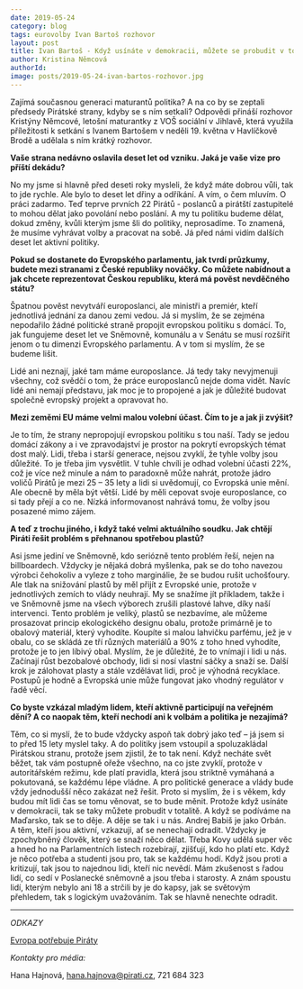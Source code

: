 ```yaml
---
date: 2019-05-24
category: blog
tags: eurovolby Ivan Bartoš rozhovor
layout: post
title: Ivan Bartoš - Když usínáte v demokracii, můžete se probudit v totalitě
author: Kristina Němcová
authorId: 
image: posts/2019-05-24-ivan-bartos-rozhovor.jpg
---
```


Zajímá současnou generaci maturantů politika? A na co by se zeptali předsedy Pirátské strany, kdyby se s ním setkali? Odpovědi přináší rozhovor Kristýny Němcové, letošní maturantky z VOŠ sociální v Jihlavě, která využila příležitosti k setkání s Ivanem Bartošem v neděli 19. května v Havlíčkově Brodě a udělala s ním krátký rozhovor.  

**Vaše strana nedávno oslavila deset let od vzniku. Jaká je vaše vize pro příští dekádu?**

No my jsme si hlavně před deseti roky mysleli, že když máte dobrou vůli, tak to jde rychle. Ale bylo to deset let dřiny a odříkání. A vím, o čem mluvím. O práci zadarmo. Teď teprve prvních 22 Pirátů - poslanců a pirátští zastupitelé to mohou dělat jako povolání nebo poslání. A my tu politiku budeme dělat, dokud změny, kvůli kterým jsme šli do politiky, neprosadíme. To znamená, že musíme vyhrávat volby a pracovat na sobě. Já před námi vidím dalších deset let aktivní politiky.

**Pokud se dostanete do Evropského parlamentu, jak tvrdí průzkumy, budete mezi stranami z České republiky nováčky. Co můžete nabídnout a jak chcete reprezentovat Českou republiku, která má pověst nevděčného státu?**

Špatnou pověst nevytváří europoslanci, ale ministři a premiér, kteří jednotlivá jednání za danou zemi vedou. Já si myslím, že se zejména nepodařilo žádné politické straně propojit evropskou politiku s domácí. To, jak fungujeme deset let ve Sněmovně, komunálu a v Senátu se musí rozšířit jenom o tu dimenzi Evropského parlamentu. A v tom si myslím, že se budeme lišit.

Lidé ani neznají, jaké tam máme europoslance. Já tedy taky nevyjmenuji všechny, což svědčí o tom, že práce europoslanců nejde doma vidět. Navíc lidé ani nemají představu, jak moc je to propojené a jak je důležité budovat společně evropský projekt a opravovat ho.

**Mezi zeměmi EU máme velmi malou volební účast. Čím to je a jak ji zvýšit?**

Je to tím, že strany nepropojují evropskou politiku s tou naší. Tady se jedou domácí zákony a i ve zpravodajství je prostor na pokrytí evropských témat dost malý. Lidi, třeba i starší generace, nejsou zvyklí, že tyhle volby jsou důležité. To je třeba jim vysvětlit. V tuhle chvíli je odhad volební účasti 22%, což je více než minule a nám to paradoxně může nahrát, protože jádro voličů Pirátů je mezi 25 – 35 lety a lidi si uvědomují, co Evropská unie mění. Ale obecně by měla být větší. Lidé by měli cepovat svoje europoslance, co si tady přejí a co ne. Nízká informovanost nahrává tomu, že volby jsou posazené mimo zájem.

**A teď z trochu jiného, i když také velmi aktuálního soudku. Jak chtějí Piráti řešit problém s přehnanou spotřebou plastů?**

Asi jsme jediní ve Sněmovně, kdo seriózně tento problém řeší, nejen na billboardech. Vždycky je nějaká dobrá myšlenka, pak se do toho navezou výrobci čehokoliv a vyleze z toho marginálie, že se budou rušit uchošťoury. Ale tlak na snižování plastů by měl přijít z Evropské unie, protože v jednotlivých zemích to vlády neuhrají. My se snažíme jít příkladem, takže i ve Sněmovně jsme na všech výborech zrušili plastové lahve, díky naší intervenci. Tento problém je veliký, plastů se nezbavíme, ale můžeme prosazovat princip ekologického designu obalu, protože primárně je to obalový materiál, který vyhodíte. Koupíte si malou lahvičku parfému, jež je v obalu, co se skládá ze tří různých materiálů a 90% z toho hned vyhodíte, protože je to jen líbivý obal. Myslím, že je důležité, že to vnímají i lidi u nás. Začínají růst bezobalové obchody, lidi si nosí vlastní sáčky a snaží se. Další krok je zálohovat plasty a stále vzdělávat lidi, proč je výhodná recyklace. Postupů je hodně a Evropská unie může fungovat jako vhodný regulátor v řadě věcí.

**Co byste vzkázal mladým lidem, kteří aktivně participují na veřejném dění? A co naopak těm, kteří nechodí ani k volbám a politika je nezajímá?**

Těm, co si myslí, že to bude vždycky aspoň tak dobrý jako teď – já jsem si to před 15 lety myslel taky. A do politiky jsem vstoupil a spoluzakládal Pirátskou stranu, protože jsem zjistil, že to tak není. Když necháte svět běžet, tak vám postupně ořeže všechno, na co jste zvyklí, protože v autoritářském režimu, kde platí pravidla, která jsou striktně vymáhaná a pokutovaná, se každému lépe vládne. A pro politické generace a vlády bude vždy jednodušší něco zakázat než řešit. Proto si myslím, že i s věkem, kdy budou mít lidi čas se tomu věnovat, se to bude měnit. Protože když usínáte v demokracii, tak se taky můžete probudit v totalitě. A když se podíváme na Maďarsko, tak se to děje. A děje se tak i u nás. Andrej Babiš je jako Orbán. A těm, kteří jsou aktivní, vzkazuji, ať se nenechají odradit. Vždycky je zpochybněný člověk, který se snaží něco dělat. Třeba Kovy udělá super věc a hned ho na Parlamentních listech rozebírají, zjišťují, kdo ho platí etc. Když je něco potřeba a studenti jsou pro, tak se každému hodí. Když jsou proti a kritizují, tak jsou to najednou lidi, kteří nic nevědí. Mám zkušenost s řadou lidí, co sedí v Poslanecké sněmovně a jsou třeba i starosty.  A znám spoustu lidí, kterým nebylo ani 18 a strčili by je do kapsy, jak se světovým přehledem, tak s logickým uvažováním. Tak se hlavně nenechte odradit.

---
*ODKAZY*

[Evropa potřebuje Piráty](https://evropapotrebuje.cz/)

*Kontakty pro média:*

Hana Hajnová, hana.hajnova@pirati.cz, 721 684 323
